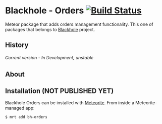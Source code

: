 # Blackhole - Orders [![Build Status](https://travis-ci.org/SteelzZ/bh-orders.svg?branch=master)](https://travis-ci.org/SteelzZ/bh-orders)

Meteor package that adds orders management functionality. This one of packages that belongs to [Blackhole](https://github.com/SteelzZ/blackhole) project.

## History

###### Current version - In Development, unstable

## About


## Installation (NOT PUBLISHED YET)

Blackhole Orders can be installed with [Meteorite](https://github.com/oortcloud/meteorite/). From inside a Meteorite-managed app:

``` sh
$ mrt add bh-orders
```